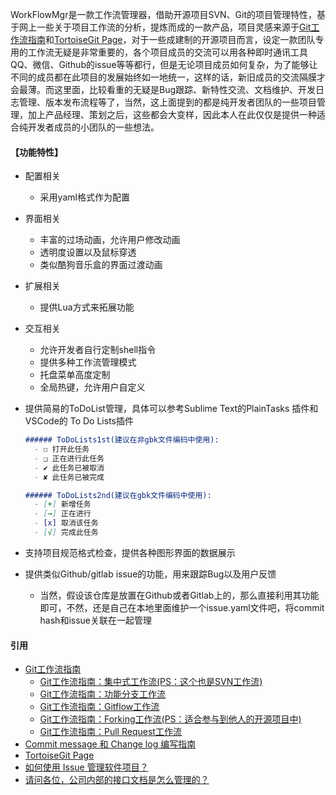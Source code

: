 WorkFlowMgr是一款工作流管理器，借助开源项目SVN、Git的项目管理特性，基于网上一些关于项目工作流的分析，提炼而成的一款产品，项目灵感来源于[Git工作流指南](http://blog.jobbole.com/76843/)和[TortoiseGit Page](https://github.com/TortoiseGit/TortoiseGit)，对于一些成建制的开源项目而言，设定一款团队专用的工作流无疑是非常重要的，各个项目成员的交流可以用各种即时通讯工具QQ、微信、Github的issue等等都行，但是无论项目成员如何复杂，为了能够让不同的成员都在此项目的发展始终如一地统一，这样的话，新旧成员的交流隔膜才会最薄。而这里面，比较看重的无疑是Bug跟踪、新特性交流、文档维护、开发日志管理、版本发布流程等了，当然，这上面提到的都是纯开发者团队的一些项目管理，加上产品经理、策划之后，这些都会大变样，因此本人在此仅仅是提供一种适合纯开发者成员的小团队的一些想法。

#### 【功能特性】
 - 配置相关
   - 采用yaml格式作为配置
 - 界面相关
   - 丰富的过场动画，允许用户修改动画
   - 透明度设置以及鼠标穿透
   - 类似酷狗音乐盒的界面过渡动画
 - 扩展相关
   - 提供Lua方式来拓展功能
 - 交互相关
   - 允许开发者自行定制shell指令
   - 提供多种工作流管理模式
   - 托盘菜单高度定制
   - 全局热键，允许用户自定义
 - 提供简易的ToDoList管理，具体可以参考Sublime Text的PlainTasks 插件和VSCode的 To Do Lists插件
   ```md
   ###### ToDoLists1st(建议在非gbk文件编码中使用):
     - ☐ 打开此任务
     - ❑ 正在进行此任务
     - ✔ 此任务已被取消
     - ✘ 此任务已被完成

   ###### ToDoLists2nd(建议在gbk文件编码中使用):
     - [+] 新增任务
     - [→] 正在进行
     - [x] 取消该任务
     - [√] 完成此任务
   ```

 - 支持项目规范格式检查，提供各种图形界面的数据展示
 - 提供类似Github/gitlab issue的功能，用来跟踪Bug以及用户反馈
   - 当然，假设该仓库是放置在Github或者Gitlab上的，那么直接利用其功能即可，不然，还是自己在本地里面维护一个issue.yaml文件吧，将commit hash和issue关联在一起管理

#### 引用
 - [Git工作流指南](http://blog.jobbole.com/76843/)
   - [Git工作流指南：集中式工作流(PS：这个也是SVN工作流)](http://blog.jobbole.com/76847/)
   - [Git工作流指南：功能分支工作流](http://blog.jobbole.com/76857/)
   - [Git工作流指南：Gitflow工作流](http://blog.jobbole.com/76867/)
   - [Git工作流指南：Forking工作流(PS：适合参与到他人的开源项目中)](http://blog.jobbole.com/76861/)
   - [Git工作流指南：Pull Request工作流](http://blog.jobbole.com/76854/)
 - [Commit message 和 Change log 编写指南](http://www.ruanyifeng.com/blog/2016/01/commit_message_change_log.html)
 - [TortoiseGit Page](https://github.com/TortoiseGit/TortoiseGit)
 - [如何使用 Issue 管理软件项目？](http://www.ruanyifeng.com/blog/2017/08/issue.html)
 - [请问各位，公司内部的接口文档是怎么管理的？](https://www.v2ex.com/t/390148?p=1)
